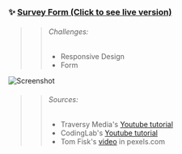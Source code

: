 ### ✨ [Survey Form (Click to see live version)](https://survey-form-jade.vercel.app)

>> ###### Challenges:
>> - Responsive Design
>> - Form
>> 
![Screenshot](image/screenshot.png)

>> ###### Sources:
>> - Traversy Media's [Youtube tutorial](https://www.youtube.com/watch?v=8MgpE2DTTKA)
>> - CodingLab's [Youtube tutorial](https://www.youtube.com/watch?v=okbByPWS1Xc)
>> - Tom Fisk's [video](https://www.pexels.com/video/aerial-view-of-beautiful-resort-2169880) in pexels.com
